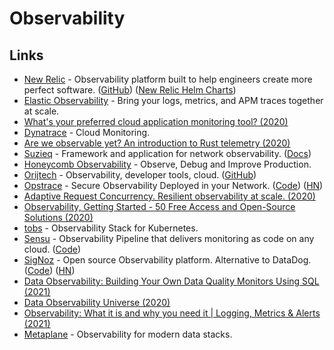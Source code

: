 # Observability

## Links

* [New Relic](https://newrelic.com/) - Observability platform built to help engineers create more perfect software. \([GitHub](https://github.com/newrelic)\) \([New Relic Helm Charts](https://github.com/newrelic/helm-charts)\)
* [Elastic Observability](https://www.elastic.co/observability) - Bring your logs, metrics, and APM traces together at scale.
* [What's your preferred cloud application monitoring tool? \(2020\)](https://www.reddit.com/r/devops/comments/ige5jr/whats_your_preferred_cloud_application_monitoring/)
* [Dynatrace](https://www.dynatrace.com/) - Cloud Monitoring.
* [Are we observable yet? An introduction to Rust telemetry \(2020\)](https://www.lpalmieri.com/posts/2020-09-27-zero-to-production-4-are-we-observable-yet/)
* [Suzieq](https://github.com/netenglabs/suzieq) - Framework and application for network observability. \([Docs](https://suzieq.readthedocs.io/en/latest/)\)
* [Honeycomb Observability](https://www.honeycomb.io/) - Observe, Debug and Improve Production.
* [Orijtech](https://orijtech.com/) - Observability, developer tools, cloud. \([GitHub](https://github.com/orijtech)\)
* [Opstrace](https://opstrace.com/) - Secure Observability Deployed in your Network. \([Code](https://github.com/opstrace/opstrace)\) \([HN](https://news.ycombinator.com/item?id=25991485)\)
* [Adaptive Request Concurrency. Resilient observability at scale. \(2020\)](https://vector.dev/blog/adaptive-request-concurrency/)
* [Observability, Getting Started - 50 Free Access and Open-Source Solutions \(2020\)](https://haydenjames.io/observability-getting-started-free-access-and-open-source-solutions/)
* [tobs](https://github.com/timescale/tobs) - Observability Stack for Kubernetes.
* [Sensu](https://sensu.io/) - Observability Pipeline that delivers monitoring as code on any cloud. \([Code](https://github.com/sensu/sensu-go)\)
* [SigNoz](https://signoz.io/) - Open source Observability platform. Alternative to DataDog. \([Code](https://github.com/SigNoz/signoz)\) \([HN](https://news.ycombinator.com/item?id=26079389)\)
* [Data Observability: Building Your Own Data Quality Monitors Using SQL \(2021\)](https://ryanothnielkearns.medium.com/data-observability-building-your-own-data-quality-monitors-using-sql-a4c848b6882d)
* [Data Observability Universe \(2020\)](https://metaplane.dev/data-observability)
* [Observability: What it is and why you need it \| Logging, Metrics & Alerts \(2021\)](https://elastisys.com/what-was-observability-again/)
* [Metaplane](https://www.metaplane.dev/) - Observability for modern data stacks.

